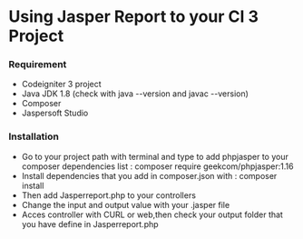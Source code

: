 # Using Jasper Report to your CI 3 Project

### Requirement
- Codeigniter 3 project
- Java JDK 1.8  (check with java --version and javac --version)
- Composer
- Jaspersoft Studio

### Installation
- Go to your project path with terminal and type to add phpjasper to your composer dependencies list :
composer require geekcom/phpjasper:1.16
- Install dependencies that you add in  composer.json with :
composer install
- Then add Jasperreport.php to your controllers
- Change the input and output value with your .jasper file
- Acces controller with CURL or web,then check your output folder that you have define in Jasperreport.php
